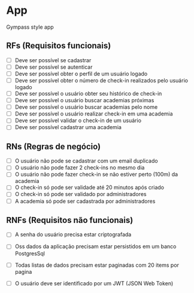 # App

Gympass style app

## RFs (Requisitos funcionais)
 - [  ] Deve ser possível se cadastrar  
 - [  ] Deve ser possível se autenticar
 - [  ] Deve ser possível obter o perfil de um usuário logado
 - [   ] Deve ser possível obter o número de check-in realizados pelo usuário logado
 - [   ] Deve ser possível o usuário   obter seu histórico de check-in
 - [   ] Deve ser possível o usuário buscar academias próximas  
 - [   ] Deve ser possível o usuário buscar academias pelo nome
 - [   ] Deve ser possível o usuário realizar check-in em uma academia
 - [   ] Deve ser possível validar o check-in de um usuário
 - [   ] Deve ser possível cadastrar uma academia
## RNs (Regras de negócio)
 - [   ] O usuário não pode se cadastrar com um email duplicado
 - [   ] O usuário não pode fazer 2 check-ins no mesmo dia
 - [   ] O usuário não pode fazer check-in se não estiver perto (100m) da academia
 - [   ] O check-in só pode ser validade até 20 minutos após criado
 - [   ] O check-in só pode ser validado por administradores 
 - [   ] A academia só pode ser cadastrada por administradores
## RNFs (Requisitos não funcionais)
- [   ] A senha do usuário precisa estar criptografada
- [   ] Oss dados da aplicação precisam estar persistidos em um banco PostgresSql
- [   ] Todas listas de dados precisam estar paginadas com 20 items por pagina
- [   ] O usuário deve ser identificado por um JWT (JSON Web Token)




